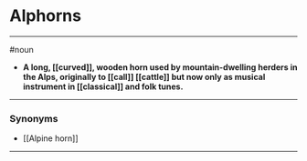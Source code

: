 # Alphorns
---
#noun
- **A long, [[curved]], wooden horn used by mountain-dwelling herders in the Alps, originally to [[call]] [[cattle]] but now only as musical instrument in [[classical]] and folk tunes.**
---
### Synonyms
- [[Alpine horn]]
---
